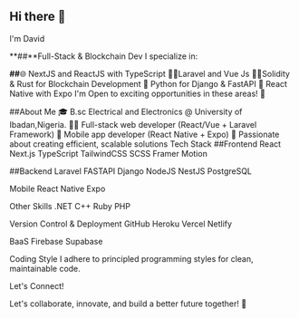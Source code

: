 ## Hi there 👋
I'm David

**##**Full-Stack & Blockchain Dev
I specialize in:

**##**🌐 NextJS and ReactJS with TypeScript
  🐱‍👤Laravel and Vue Js 
  🐱‍🏍Solidity & Rust for Blockchain Development
  🐍 Python for Django & FastAPI
  📱 React Native with Expo
I'm Open to exciting opportunities in these areas! 📢

##About Me
🎓 B.sc Electrical and Electronics @ University of Ibadan,Nigeria.
👨‍💻 Full-stack web developer (React/Vue + Laravel Framework)
📱 Mobile app developer (React Native + Expo)
🚀 Passionate about creating efficient, scalable solutions
Tech Stack
##Frontend
React Next.js TypeScript TailwindCSS SCSS Framer Motion

##Backend
Laravel FASTAPI Django NodeJS NestJS PostgreSQL

Mobile
React Native Expo

Other Skills
.NET C++ Ruby PHP 

Version Control & Deployment
GitHub Heroku Vercel Netlify

BaaS
Firebase Supabase


Coding Style
I adhere to principled programming styles for clean, maintainable code.


Let's Connect!

Let's collaborate, innovate, and build a better future together! 🚀



<!--
**Icontee/icontee** is a ✨ _special_ ✨ repository because its `README.md` (this file) appears on your GitHub profile.

Here are some ideas to get you started:

- 🔭 I’m currently working on 
- 🌱 I’m currently learning ...
- 👯 I’m looking to collaborate on ...
- 🤔 I’m looking for help with ...
- 💬 Ask me about ...
- 📫 How to reach me: ...
- 😄 Pronouns: ...
- ⚡ Fun fact: ...
-->
